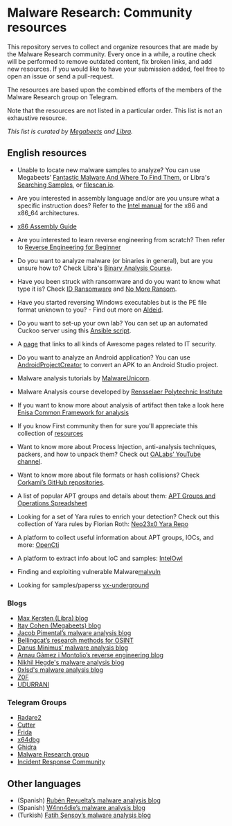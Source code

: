 
# Malware Research: Community resources

This repository serves to collect and organize resources that are made by the Malware Research community. Every once in a while, a routine check will be performed to remove outdated content, fix broken links, and add new resources. If you would like to have your submission added, feel free to open an issue or send a pull-request.

The resources are based upon the combined efforts of the members of the Malware Research group on Telegram.

Note that the resources are not listed in a particular order. This list is not an exhaustive resource.

*This list is curated by [Megabeets](https://www.megabeets.net) and [Libra](https://maxkersten.nl).*

## English resources

- Unable to locate new malware samples to analyze? You can use Megabeets’ [Fantastic Malware And Where To Find Them](https://www.megabeets.net/fantastic-malware-and-where-to-find-them/), or Libra's  [Searching Samples](https://maxkersten.nl/binary-analysis-course/obtaining-samples/searching-samples/), or [filescan.io](https://filescan.io/).


 - Are you interested in assembly language and/or are you unsure what a specific instruction does? Refer to the [Intel manual](https://software.intel.com/en-us/articles/intel-sdm) for the x86 and x86_64 architectures.
 - [x86 Assembly Guide](https://www.cs.virginia.edu/~evans/cs216/guides/x86.html)
 
 - Are you interested to learn reverse engineering from scratch? Then refer to [Reverse Engineering for Beginner](https://www.begin.re/)

 - Do you want to analyze malware (or binaries in general), but are you unsure how to? Check Libra's [Binary Analysis Course](https://maxkersten.nl/binary-analysis-course/).

 - Have you been struck with ransomware and do you want to know what type it is? Check [ID Ransomware](https://id-ransomware.malwarehunterteam.com/) and [No More Ransom](https://www.nomoreransom.org/).

 - Have you started reversing Windows executables but is the PE file format unknown to you?  - Find out more on [Aldeid](https://www.aldeid.com/wiki/PE-Portable-executable).

 - Do you want to set-up your own lab? You can set up an automated Cuckoo server using this  [Ansible script](https://github.com/julianoborba/Ansible-Cuckoo).
  
 - A [page](https://github.com/sindresorhus/awesome) that links to all kinds of Awesome pages related to IT security.
  
 - Do you want to analyze an Android application? You can use [AndroidProjectCreator](https://maxkersten.nl/projects/androidprojectcreator/) to convert an APK to an Android Studio project.
  
 - Malware analysis tutorials by [MalwareUnicorn](https://malwareunicorn.org/#/workshops).
 
 - Malware Analysis course developed by [Rensselaer Polytechnic Institute](https://github.com/RPISEC/Malware)
 
 - If you want to know more about analysis of artifact then take a look here [Enisa Common Framework for analysis](https://www.enisa.europa.eu/topics/trainings-for-cybersecurity-specialists/online-training-material/technical-operational#advanced-analysis)
 
 - If you know First community then for sure you'll appreciate this collection of [resources](https://www.first.org/global/sigs/malware/resources/)
  
 - Want to know more about Process Injection, anti-analysis techniques, packers, and how to unpack them? Check out [OALabs’ YouTube channel](https://www.youtube.com/channel/UC--DwaiMV-jtO-6EvmKOnqg).
  
 - Want to know more about file formats or hash collisions? Check [Corkami’s GitHub repositories](https://github.com/corkami).
 
 - A list of popular APT groups and details about them: [APT Groups and Operations Spreadsheet](https://docs.google.com/spreadsheets/d/e/2PACX-1vTheajUWzRhTK0XhSI3_RnYVtUJvl8mlX8HlThPyCJGK1g5SBecgS78O1oeTFQxDYS0oWlKTg2pNLyb/pubhtml#)
 
 - Looking for a set of Yara rules to enrich your detection? Check out this collection of Yara rules by Florian Roth: [Neo23x0 Yara Repo](https://github.com/Neo23x0/signature-base/tree/master/yara) 
 
 - A platform to collect useful information about APT groups, IOCs, and more: [OpenCti](https://opencti.io)
 
 - A platform to extract info about IoC and samples: [IntelOwl](https://github.com/intelowlproject/IntelOwl)
  
 - Finding and exploiting vulnerable Malware[malvuln](https://www.malvuln.com/)

 - Looking for samples/paperss [vx-underground](https://www.vx-underground.org/index.html)

### Blogs
 - [Max Kersten (Libra) blog](https://maxkersten.nl)
 - [Itay Cohen (Megabeets) blog](https://goggleheadedhacker.com/)
 - [Jacob Pimental’s malware analysis blog](https://goggleheadedhacker.com/)
 - [Bellingcat’s research methods for OSINT](https://docs.google.com/document/d/1BfLPJpRtyq4RFtHJoNpvWQjmGnyVkfE2HYoICKOGguA)
 - [Danus Minimus’ malware analysis blog](https://danusminimus.github.io/)
 - [Arnau Gàmez i Montolio’s reverse engineering blog](https://arnaugamez.com/)
 - [Nikhil Hegde's malware analysis blog](https://nikhilhegde.com/)
 - [0xlsd's malware analysis blog](https://themalhunt.wordpress.com/blog-2/)
 - [Z0F](https://0xz0f.github.io/)
 - [UDURRANI](https://udurrani.com/)
 
### Telegram Groups
- [Radare2](https://t.me/radare)
- [Cutter](https://t.me/r2cutter)
- [Frida](https://t.me/fridadotre)
- [x64dbg](https://t.me/x64dbg)
- [Ghidra](https://t.me/GhidraRE)
- [Malware Research group](https://t.me/MalwareResearch)
- [Incident Response Community](https://t.me/IncidentResponse)

## Other languages
- (Spanish) [Rubén Revuelta’s malware analysis blog](https://medium.com/@rrevueltab)
- (Spanish) [W4nn4die’s malware analysis blog](https://ginseg.com/author/w4nn4die/)
- (Turkish) [Fatih Şensoy’s malware analysis blog](https://fatihsensoy.com/)
